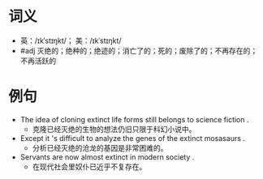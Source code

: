 # 词义
- 英：/ɪkˈstɪŋkt/； 美：/ɪkˈstɪŋkt/
- #adj 灭绝的；绝种的；绝迹的；消亡了的；死的；废除了的；不再存在的；不再活跃的
# 例句
- The idea of cloning extinct life forms still belongs to science fiction .
	- 克隆已经灭绝的生物的想法仍旧只限于科幻小说中。
- Except it 's difficult to analyze the genes of the extinct mosasaurs .
	- 分析已经灭绝的沧龙的基因是非常困难的。
- Servants are now almost extinct in modern society .
	- 在现代社会里奴仆已近乎不复存在。
